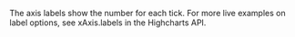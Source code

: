The axis labels show the number for each tick.
For more live examples on label options, see xAxis.labels in the
Highcharts API.